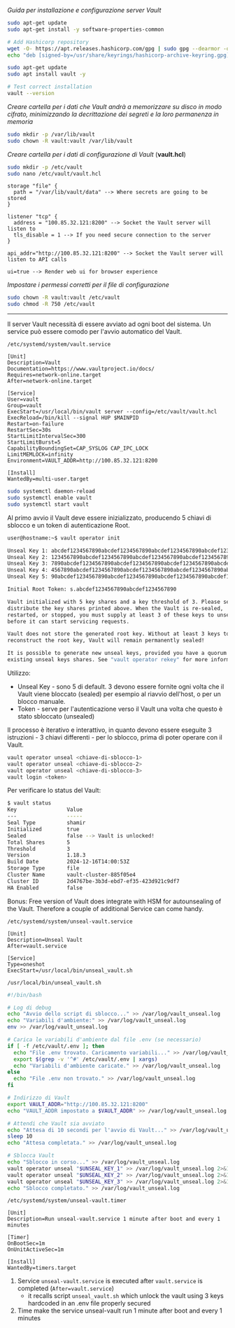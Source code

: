 *Guida per installazione e configurazione server Vault*

```bash
sudo apt-get update
sudo apt-get install -y software-properties-common

# Add Hashicorp repository
wget -O- https://apt.releases.hashicorp.com/gpg | sudo gpg --dearmor -o /usr/share/keyrings/hashicorp-archive-keyring.gpg
echo "deb [signed-by=/usr/share/keyrings/hashicorp-archive-keyring.gpg] https://apt.releases.hashicorp.com $(lsb_release -cs) main" | sudo tee /etc/apt/sources.list.d/hashicorp.list

sudo apt-get update
sudo apt install vault -y

# Test correct installation
vault --version
```

*Creare cartella per i dati che Vault andrà a memorizzare su disco in modo cifrato, minimizzando la decrittazione dei segreti e la loro permanenza in memoria*
```bash
sudo mkdir -p /var/lib/vault
sudo chown -R vault:vault /var/lib/vault
```

 *Creare cartella per i dati di configurazione di Vault* (**vault.hcl**)
 ```bash
sudo mkdir -p /etc/vault
sudo nano /etc/vault/vault.hcl
```

```
storage "file" {
  path = "/var/lib/vault/data" --> Where secrets are going to be stored
}

listener "tcp" {
  address = "100.85.32.121:8200" --> Socket the Vault server will listen to
  tls_disable = 1 --> If you need secure connection to the server
}

api_addr="http://100.85.32.121:8200" --> Socket the Vault server will listen to API calls

ui=true --> Render web ui for browser experience
```
*Impostare i permessi corretti per il file di configurazione*
```bash
sudo chown -R vault:vault /etc/vault
sudo chmod -R 750 /etc/vault
```

----
Il server Vault necessità di essere avviato ad ogni boot del sistema. Un service può essere comodo per l'avvio automatico del Vault.

`/etc/systemd/system/vault.service`

```
[Unit]
Description=Vault
Documentation=https://www.vaultproject.io/docs/
Requires=network-online.target
After=network-online.target

[Service]
User=vault
Group=vault
ExecStart=/usr/local/bin/vault server --config=/etc/vault/vault.hcl
ExecReload=/bin/kill --signal HUP $MAINPID
Restart=on-failure
RestartSec=30s
StartLimitIntervalSec=300
StartLimitBurst=5
CapabilityBoundingSet=CAP_SYSLOG CAP_IPC_LOCK
LimitMEMLOCK=infinity
Environment=VAULT_ADDR=http://100.85.32.121:8200

[Install]
WantedBy=multi-user.target
```

```bash
sudo systemctl daemon-reload
sudo systemctl enable vault
sudo systemctl start vault
```

Al primo avvio il Vault deve essere inizializzato, producendo 5 chiavi di sblocco e un token di autenticazione Root.
```bash
user@hostname:~$ vault operator init

Unseal Key 1: abcdef1234567890abcdef1234567890abcdef1234567890abcdef1234567890
Unseal Key 2: 1234567890abcdef1234567890abcdef1234567890abcdef1234567890abcdef
Unseal Key 3: 7890abcdef1234567890abcdef1234567890abcdef1234567890abcdef123456
Unseal Key 4: 4567890abcdef1234567890abcdef1234567890abcdef1234567890abcdef123
Unseal Key 5: 90abcdef1234567890abcdef1234567890abcdef1234567890abcdef12345678

Initial Root Token: s.abcdef1234567890abcdef1234567890

Vault initialized with 5 key shares and a key threshold of 3. Please securely
distribute the key shares printed above. When the Vault is re-sealed,
restarted, or stopped, you must supply at least 3 of these keys to unseal it
before it can start servicing requests.

Vault does not store the generated root key. Without at least 3 keys to
reconstruct the root key, Vault will remain permanently sealed!

It is possible to generate new unseal keys, provided you have a quorum of
existing unseal keys shares. See "vault operator rekey" for more information.
```

Utilizzo:
- Unseal Key - sono 5 di default. 3 devono essere fornite ogni volta che il Vault viene bloccato (sealed) per esempio al riavvio dell'host, o per un blocco manuale.
- Token - serve per l'autenticazione verso il Vault una volta che questo è stato sbloccato (unsealed)

Il processo è iterativo e interattivo, in quanto devono essere eseguite 3 istruzioni - 3 chiavi differenti - per lo sblocco, prima di poter operare con il Vault.
```bash
vault operator unseal <chiave-di-sblocco-1>
vault operator unseal <chiave-di-sblocco-2>
vault operator unseal <chiave-di-sblocco-3>
vault login <token>
```

Per verificare lo status del Vault:
```bash
$ vault status
Key                Value
---                -----
Seal Type          shamir
Initialized        true
Sealed             false --> Vault is unlocked!
Total Shares       5
Threshold          3
Version            1.18.3
Build Date         2024-12-16T14:00:53Z
Storage Type       file
Cluster Name       vault-cluster-885f05e4
Cluster ID         2d4767be-3b3d-ebd7-ef35-423d921c9df7
HA Enabled         false
```

Bonus: Free version of Vault does integrate with HSM for autounsealing of the Vault. Therefore a couple of additional Service can come handy.

`/etc/systemd/system/unseal-vault.service`

```
[Unit]
Description=Unseal Vault
After=vault.service

[Service]
Type=oneshot
ExecStart=/usr/local/bin/unseal_vault.sh
```

`/usr/local/bin/unseal_vault.sh`

```bash
#!/bin/bash

# Log di debug
echo "Avvio dello script di sblocco..." >> /var/log/vault_unseal.log
echo "Variabili d'ambiente:" >> /var/log/vault_unseal.log
env >> /var/log/vault_unseal.log

# Carica le variabili d'ambiente dal file .env (se necessario)
if [ -f /etc/vault/.env ]; then
  echo "File .env trovato. Caricamento variabili..." >> /var/log/vault_unseal.log
  export $(grep -v '^#' /etc/vault/.env | xargs)
  echo "Variabili d'ambiente caricate." >> /var/log/vault_unseal.log
else
  echo "File .env non trovato." >> /var/log/vault_unseal.log
fi

# Indirizzo di Vault
export VAULT_ADDR="http://100.85.32.121:8200"
echo "VAULT_ADDR impostato a $VAULT_ADDR" >> /var/log/vault_unseal.log

# Attendi che Vault sia avviato
echo "Attesa di 10 secondi per l'avvio di Vault..." >> /var/log/vault_unseal.log
sleep 10
echo "Attesa completata." >> /var/log/vault_unseal.log

# Sblocca Vault
echo "Sblocco in corso..." >> /var/log/vault_unseal.log
vault operator unseal "$UNSEAL_KEY_1" >> /var/log/vault_unseal.log 2>&1
vault operator unseal "$UNSEAL_KEY_2" >> /var/log/vault_unseal.log 2>&1
vault operator unseal "$UNSEAL_KEY_3" >> /var/log/vault_unseal.log 2>&1
echo "Sblocco completato." >> /var/log/vault_unseal.log
```

`/etc/systemd/system/unseal-vault.timer`

```
[Unit]
Description=Run unseal-vault.service 1 minute after boot and every 1 minutes

[Timer]
OnBootSec=1m
OnUnitActiveSec=1m

[Install]
WantedBy=timers.target
```

1. Service `unseal-vault.service` is executed after `vault.service` is completed (`After=vault.service`)
	- it recalls script `unseal_vault.sh` which unlock the vault using 3 keys hardcoded in an .env file properly secured
2. Time make the service unseal-vault run 1 minute after boot and every 1 minutes